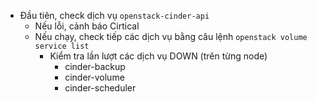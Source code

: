 - Đầu tiên, check dịch vụ `openstack-cinder-api`
	- Nếu lỗi, cảnh báo Cirtical
	- Nếu chạy, check tiếp các dịch vụ bằng câu lệnh `openstack volume service list`
		- Kiểm tra lần lượt các dịch vụ DOWN (trên từng node)
			- cinder-backup 
			- cinder-volume 
			- cinder-scheduler